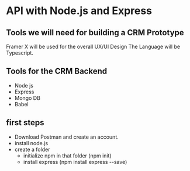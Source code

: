 # API with Node.js and Express

## Tools we will need for building a CRM Prototype 
 Framer X will be used for the overall UX/UI Design
 The Language will be Typescript.

 ## Tools for the CRM Backend 
 * Node js
 * Express
 * Mongo DB
 * Babel

 ## first steps
 - Download Postman and create an account.
 - install node.js
 - create a folder 
    - initialize npm in that folder (npm init)
    - install express (npm install express --save)



